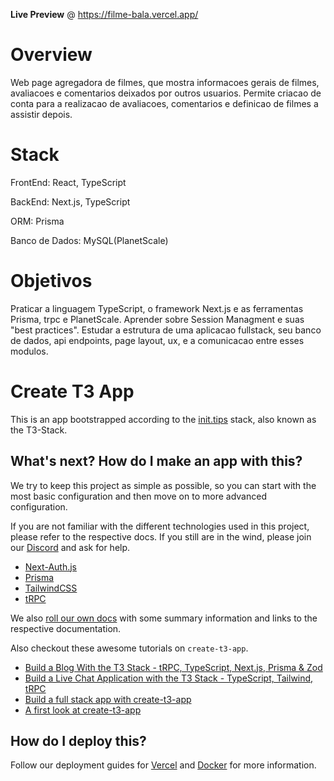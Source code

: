 **Live Preview** @ https://filme-bala.vercel.app/

# Overview

Web page agregadora de filmes, que mostra informacoes gerais de filmes, avaliacoes e comentarios deixados por outros usuarios. Permite criacao de conta para a realizacao de avaliacoes, comentarios e definicao de filmes a assistir depois.

# Stack
FrontEnd: React, TypeScript

BackEnd: Next.js, TypeScript

ORM: Prisma

Banco de Dados: MySQL(PlanetScale)

# Objetivos
Praticar a linguagem TypeScript, o framework Next.js e as ferramentas Prisma, trpc e PlanetScale. Aprender sobre Session Managment e suas "best practices". Estudar a estrutura de uma aplicacao fullstack, seu banco de dados, api endpoints, page layout, ux, e a comunicacao entre esses modulos.

# Create T3 App

This is an app bootstrapped according to the [init.tips](https://init.tips) stack, also known as the T3-Stack.

## What's next? How do I make an app with this?

We try to keep this project as simple as possible, so you can start with the most basic configuration and then move on to more advanced configuration.

If you are not familiar with the different technologies used in this project, please refer to the respective docs. If you still are in the wind, please join our [Discord](https://t3.gg/discord) and ask for help.

- [Next-Auth.js](https://next-auth.js.org)
- [Prisma](https://prisma.io)
- [TailwindCSS](https://tailwindcss.com)
- [tRPC](https://trpc.io)

We also [roll our own docs](https://create.t3.gg) with some summary information and links to the respective documentation.

Also checkout these awesome tutorials on `create-t3-app`.

- [Build a Blog With the T3 Stack - tRPC, TypeScript, Next.js, Prisma & Zod](https://www.youtube.com/watch?v=syEWlxVFUrY)
- [Build a Live Chat Application with the T3 Stack - TypeScript, Tailwind, tRPC](https://www.youtube.com/watch?v=dXRRY37MPuk)
- [Build a full stack app with create-t3-app](https://www.nexxel.dev/blog/ct3a-guestbook)
- [A first look at create-t3-app](https://dev.to/ajcwebdev/a-first-look-at-create-t3-app-1i8f)

## How do I deploy this?

Follow our deployment guides for [Vercel](https://create.t3.gg/en/deployment/vercel) and [Docker](https://create.t3.gg/en/deployment/docker) for more information.

